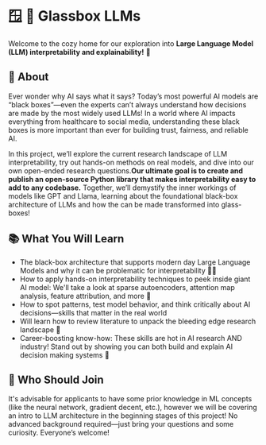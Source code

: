# 🪟 🔎 Glassbox LLMs

Welcome to the cozy home for our exploration into **Large Language Model (LLM) interpretability and explainability!** 🚀


## 🧠 About

Ever wonder why AI says what it says? Today’s most powerful AI models are “black boxes”—even the experts can’t always understand how decisions are made by the most widely used LLMs! In a world where AI impacts everything from healthcare to social media, understanding these black boxes is more important than ever for building trust, fairness, and reliable AI.


In this project, we’ll explore the current research landscape of LLM interpretability, try out hands-on methods on real models, and dive into our own open-ended research questions.**Our ultimate goal is to create and publish an open-source Python library that makes interpretability easy to add to any codebase.** Together, we’ll demystify the inner workings of models like GPT and Llama, learning about the foundational black-box architecture of LLMs and how the can be made transformed into glass-boxes!


## 📚 What You Will Learn
- The black-box architecture that supports modern day Large Language Models and why it can be problematic for interpretability 🕵️‍♀️
- How to apply hands-on interpretability techniques to peek inside giant AI model: We'll take a look at sparse autoencoders, attention map analysis, feature attribution, and more 🧩
- How to spot patterns, test model behavior, and think critically about AI decisions—skills that matter in the real world 
- Will learn how to review literature to unpack the bleeding edge research landscape 📖
- Career-boosting know-how: These skills are hot in AI research AND industry! Stand out by showing you can both build and explain AI decision making systems 🌱


## 👐 Who Should Join

It's advisable for applicants to have some prior knowledge in ML concepts (like the neural network, gradient decent, etc.), however we will be covering an intro to LLM architecture in the beginning stages of this project! No advanced background required—just bring your questions and some curiosity. Everyone’s welcome!
